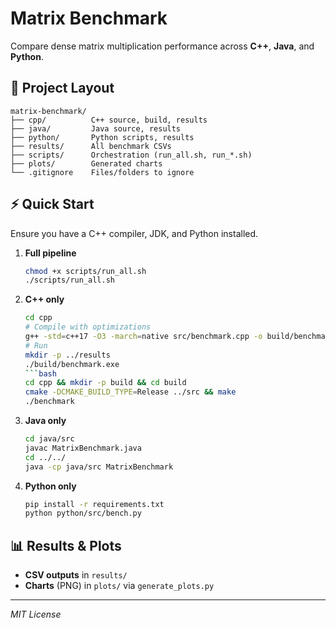 # Matrix Benchmark

Compare dense matrix multiplication performance across **C++**, **Java**, and **Python**.

## 📁 Project Layout

```
matrix-benchmark/
├── cpp/          C++ source, build, results
├── java/         Java source, results
├── python/       Python scripts, results
├── results/      All benchmark CSVs
├── scripts/      Orchestration (run_all.sh, run_*.sh)
├── plots/        Generated charts
└── .gitignore    Files/folders to ignore
```

## ⚡ Quick Start

Ensure you have a C++ compiler, JDK, and Python installed.

1. **Full pipeline**

   ```bash
   chmod +x scripts/run_all.sh
   ./scripts/run_all.sh
   ```

2. **C++ only**

   ````bash
   cd cpp
   # Compile with optimizations
   g++ -std=c++17 -O3 -march=native src/benchmark.cpp -o build/benchmark.exe -lpsapi
   # Run
   mkdir -p ../results
   ./build/benchmark.exe
   ```bash
   cd cpp && mkdir -p build && cd build
   cmake -DCMAKE_BUILD_TYPE=Release ../src && make
   ./benchmark
   ````

3. **Java only**

   ```bash
   cd java/src
   javac MatrixBenchmark.java
   cd ../../
   java -cp java/src MatrixBenchmark
   ```

4. **Python only**

   ```bash
   pip install -r requirements.txt
   python python/src/bench.py
   ```

## 📊 Results & Plots

* **CSV outputs** in `results/`
* **Charts** (PNG) in `plots/` via `generate_plots.py`

---

*MIT License*
